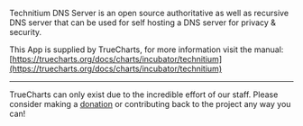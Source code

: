 Technitium DNS Server is an open source authoritative as well as recursive DNS server that can be used for self hosting a DNS server for privacy & security.

This App is supplied by TrueCharts, for more information visit the manual: [https://truecharts.org/docs/charts/incubator/technitium](https://truecharts.org/docs/charts/incubator/technitium)

---

TrueCharts can only exist due to the incredible effort of our staff.
Please consider making a [donation](https://truecharts.org/docs/about/sponsor) or contributing back to the project any way you can!
